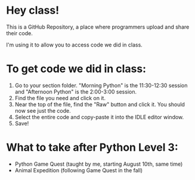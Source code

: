 # Hey class!
This is a GitHub Repository, a place where programmers upload and share their code.

I'm using it to allow you to access code we did in class.

# To get code we did in class:
1. Go to your section folder. "Morning Python" is the 11:30-12:30 session and "Afternoon Python" is the 2:00-3:00 session.
2. Find the file you need and click on it.
3. Near the top of the file, find the "Raw" button and click it. You should now see just the code.
4. Select the entire code and copy-paste it into the IDLE editor window.
5. Save!

# What to take after Python Level 3:
- Python Game Quest (taught by me, starting August 10th, same time)
- Animal Expedition (following Game Quest in the fall)
